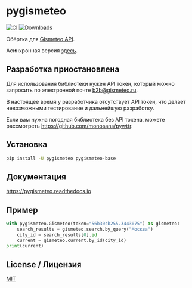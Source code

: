 # pygismeteo

[![CI](https://github.com/monosans/pygismeteo/actions/workflows/ci.yml/badge.svg)](https://github.com/monosans/pygismeteo/actions/workflows/ci.yml)
[![Downloads](https://static.pepy.tech/badge/pygismeteo)](https://pepy.tech/project/pygismeteo)

Обёртка для [Gismeteo API](https://gismeteo.ru/api/).

Асинхронная версия [здесь](https://github.com/monosans/aiopygismeteo).

## Разработка приостановлена

Для использования библиотеки нужен API токен, который можно запросить по электронной почте [b2b@gismeteo.ru](mailto:b2b@gismeteo.ru).

В настоящее время у разработчика отсутствует API токен, что делает невозможными тестирование и дальнейшую разработку.

Если вам нужна погодная библиотека без API токена, можете рассмотреть <https://github.com/monosans/pywttr>.

## Установка

```bash
pip install -U pygismeteo pygismeteo-base
```

## Документация

<https://pygismeteo.readthedocs.io>

## Пример

```python
with pygismeteo.Gismeteo(token="56b30cb255.3443075") as gismeteo:
    search_results = gismeteo.search.by_query("Москва")
    city_id = search_results[0].id
    current = gismeteo.current.by_id(city_id)
print(current)
```

## License / Лицензия

[MIT](https://github.com/monosans/pygismeteo/blob/main/LICENSE)
